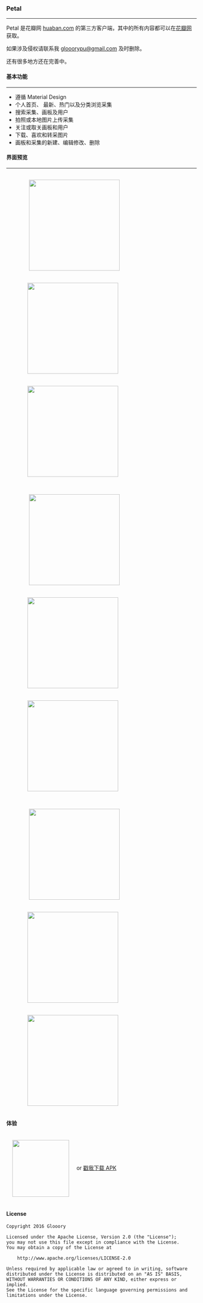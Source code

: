 ### Petal

---

Petal 是花瓣网 [huaban.com](http://huaban.com) 的第三方客户端，其中的所有内容都可以在[花瓣网](http://huaban.com)获取。

如果涉及侵权请联系我 glooorypu@gmail.com 及时删除。

还有很多地方还在完善中。

#### 基本功能

---

- 遵循 Material Design
- 个人首页、 最新、热门以及分类浏览采集
- 搜索采集、画板及用户
- 拍照或本地图片上传采集
- 关注或取关画板和用户
- 下载、喜欢和转采图片
- 画板和采集的新建、编辑修改、删除

#### 界面预览

---

<figure class="third">
​    <img src="/screenshots/home.png" width = "240" hspace="16" vspace="16">
​    <img src="/screenshots/user.png" width = "240" hspace="16" vspace="16">
​    <img src="/screenshots/drawer.png" width = "240" hspace="16" vspace="16">
</figure>

<figure class="third">
​    <img src="/screenshots/home_a.gif" width = "240" hspace="16" vspace="16">
​    <img src="/screenshots/board_a.gif" width = "240" hspace="16" vspace="16">
​    <img src="/screenshots/discover.gif" width = "240" hspace="16" vspace="16">
</figure>

<figure class="third">
​    <img src="/screenshots/detail_a.gif" width = "240" hspace="16" vspace="16">
​    <img src="/screenshots/edit.gif" width = "240" hspace="16" vspace="16">
​    <img src="/screenshots/gather.gif" width = "240" hspace="16" vspace="16">
</figure>

#### 体验

<img src="/screenshots/huaban.png" width = "150" height = "150" align=center hspace="16" vspace="16"/> or  [戳我下载 APK ](http://glooory.com/apps/Huaban/huaban_1.0.0_universal.apk)

#### License

```
Copyright 2016 Glooory

Licensed under the Apache License, Version 2.0 (the "License");
you may not use this file except in compliance with the License.
You may obtain a copy of the License at

    http://www.apache.org/licenses/LICENSE-2.0

Unless required by applicable law or agreed to in writing, software
distributed under the License is distributed on an "AS IS" BASIS,
WITHOUT WARRANTIES OR CONDITIONS OF ANY KIND, either express or implied.
See the License for the specific language governing permissions and
limitations under the License.
```






